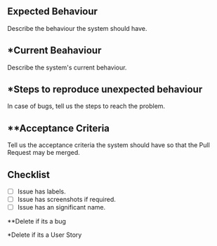 ## Expected Behaviour 

Describe the behaviour the system should have.

## *Current Beahaviour

Describe the system's current behaviour.

## *Steps to reproduce unexpected behaviour

In case of bugs, tell us the steps to reach the problem.

## **Acceptance Criteria

Tell us the acceptance criteria the system should have so that the Pull Request may be merged.

## Checklist

- [ ] Issue has labels.
- [ ] Issue has screenshots if required.
- [ ] Issue has an significant name.

**Delete if its a bug

*Delete if its a User Story
